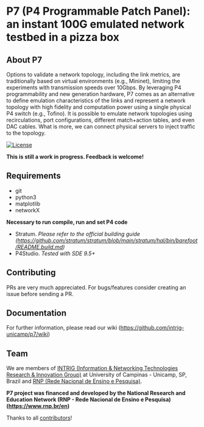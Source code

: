 P7 (P4 Programmable Patch Panel): an instant 100G emulated network testbed in a pizza box
==

## About P7
Options to validate a network topology, including the link metrics, are traditionally based on virtual environments (e.g., Mininet), limiting the experiments with transmission speeds over 10Gbps. By leveraging P4 programmability and new generation hardware, P7 comes as an alternative to define emulation characteristics of the links and represent a network topology with high fidelity and computation power using a single physical P4 switch (e.g., Tofino). It is possible to emulate network topologies using recirculations, port configurations, different match+action tables, and even DAC cables. What is more, we can connect physical servers to inject traffic to the topology.

[![License](https://img.shields.io/badge/License-Apache_2.0-blue.svg)](https://opensource.org/licenses/Apache-2.0)

**This is still a work in progress. Feedback is welcome!**

## Requirements

- git 
- python3
- matplotlib
- networkX

**Necessary to run compile, run and set P4 code**

 - Stratum. *Please refer to the official building guide (https://github.com/stratum/stratum/blob/main/stratum/hal/bin/barefoot/README.build.md)*
 - P4Studio. *Tested with SDE 9.5+*

## Contributing
PRs are very much appreciated. For bugs/features consider creating an issue before sending a PR.

## Documentation
For further information, please read our wiki (https://github.com/intrig-unicamp/p7/wiki)

## Team
We are members of [INTRIG (Information & Networking Technologies Research & Innovation Group)](http://intrig.dca.fee.unicamp.br) at University of Campinas - Unicamp, SP, Brazil and [RNP (Rede Nacional de Ensino e Pesquisa)](https://www.rnp.br/).  

**P7 project was financed and developed by the National Research and Education Network (RNP - Rede Nacional de Ensino e Pesquisa) (https://www.rnp.br/en)**  

Thanks to all [contributors](https://github.com/intrig-unicamp/p7/wiki#team)!
